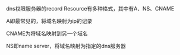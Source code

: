 dns权限服务器的record Resource有多种格式，其中有A、NS、CNAME

A即最常见的，将域名映射为ip的记录

CNAME为将域名映射到另一个域名

NS即name server，将域名映射为指定的dns服务器
